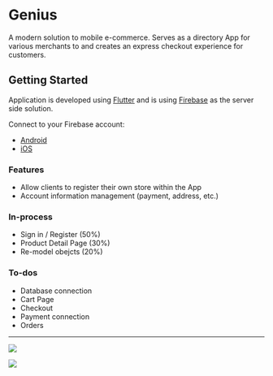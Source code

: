 # Genius

A modern solution to mobile e-commerce. Serves as a directory App for various merchants to and creates an express checkout experience for customers.

## Getting Started

Application is developed using [Flutter](https://flutter.dev/) and is using [Firebase](https://firebase.google.com/) as the server side solution.

Connect to your Firebase account:

- [Android](https://firebase.google.com/docs/flutter/setup#configure_an_android_app)
- [iOS](https://firebase.google.com/docs/flutter/setup#configure_an_ios_app)

### Features
- Allow clients to register their own store within the App
- Account information management (payment, address, etc.)

### In-process

- Sign in / Register (50%)
- Product Detail Page (30%)
- Re-model obejcts (20%)

### To-dos

- Database connection
- Cart Page
- Checkout
- Payment connection
- Orders

------------

![](https://user-images.githubusercontent.com/5572390/62637241-1209ff00-b909-11e9-8ecf-21925444d773.jpg)

![](https://user-images.githubusercontent.com/5572390/62637271-1e8e5780-b909-11e9-843e-731be651c543.jpg)

